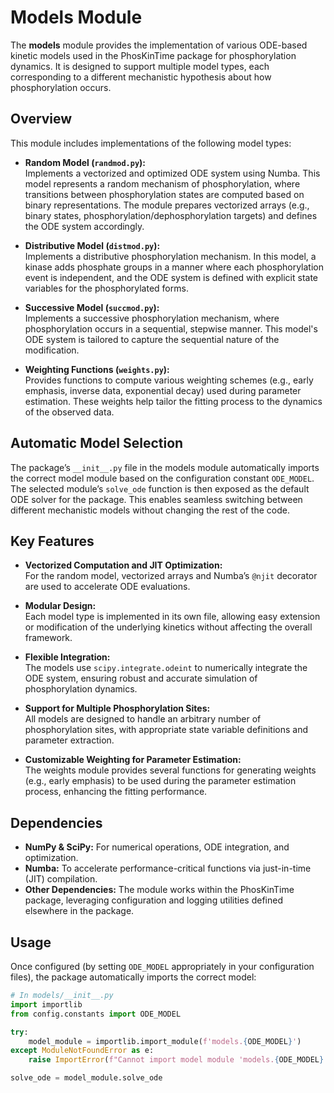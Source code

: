 # Models Module

The **models** module provides the implementation of various ODE-based kinetic models used in the PhosKinTime package for phosphorylation dynamics. It is designed to support multiple model types, each corresponding to a different mechanistic hypothesis about how phosphorylation occurs.

## Overview

This module includes implementations of the following model types:

- **Random Model (`randmod.py`):**  
  Implements a vectorized and optimized ODE system using Numba. This model represents a random mechanism of phosphorylation, where transitions between phosphorylation states are computed based on binary representations. The module prepares vectorized arrays (e.g., binary states, phosphorylation/dephosphorylation targets) and defines the ODE system accordingly.

- **Distributive Model (`distmod.py`):**  
  Implements a distributive phosphorylation mechanism. In this model, a kinase adds phosphate groups in a manner where each phosphorylation event is independent, and the ODE system is defined with explicit state variables for the phosphorylated forms.

- **Successive Model (`succmod.py`):**  
  Implements a successive phosphorylation mechanism, where phosphorylation occurs in a sequential, stepwise manner. This model's ODE system is tailored to capture the sequential nature of the modification.

- **Weighting Functions (`weights.py`):**  
  Provides functions to compute various weighting schemes (e.g., early emphasis, inverse data, exponential decay) used during parameter estimation. These weights help tailor the fitting process to the dynamics of the observed data.

## Automatic Model Selection

The package’s `__init__.py` file in the models module automatically imports the correct model module based on the configuration constant `ODE_MODEL`. The selected module’s `solve_ode` function is then exposed as the default ODE solver for the package. This enables seamless switching between different mechanistic models without changing the rest of the code.

## Key Features

- **Vectorized Computation and JIT Optimization:**  
  For the random model, vectorized arrays and Numba’s `@njit` decorator are used to accelerate ODE evaluations.

- **Modular Design:**  
  Each model type is implemented in its own file, allowing easy extension or modification of the underlying kinetics without affecting the overall framework.

- **Flexible Integration:**  
  The models use `scipy.integrate.odeint` to numerically integrate the ODE system, ensuring robust and accurate simulation of phosphorylation dynamics.

- **Support for Multiple Phosphorylation Sites:**  
  All models are designed to handle an arbitrary number of phosphorylation sites, with appropriate state variable definitions and parameter extraction.

- **Customizable Weighting for Parameter Estimation:**  
  The weights module provides several functions for generating weights (e.g., early emphasis) to be used during the parameter estimation process, enhancing the fitting performance.

## Dependencies

- **NumPy & SciPy:** For numerical operations, ODE integration, and optimization.
- **Numba:** To accelerate performance-critical functions via just-in-time (JIT) compilation.
- **Other Dependencies:** The module works within the PhosKinTime package, leveraging configuration and logging utilities defined elsewhere in the package.

## Usage

Once configured (by setting `ODE_MODEL` appropriately in your configuration files), the package automatically imports the correct model:
  
```python
# In models/__init__.py
import importlib
from config.constants import ODE_MODEL

try:
    model_module = importlib.import_module(f'models.{ODE_MODEL}')
except ModuleNotFoundError as e:
    raise ImportError(f"Cannot import model module 'models.{ODE_MODEL}'") from e

solve_ode = model_module.solve_ode
